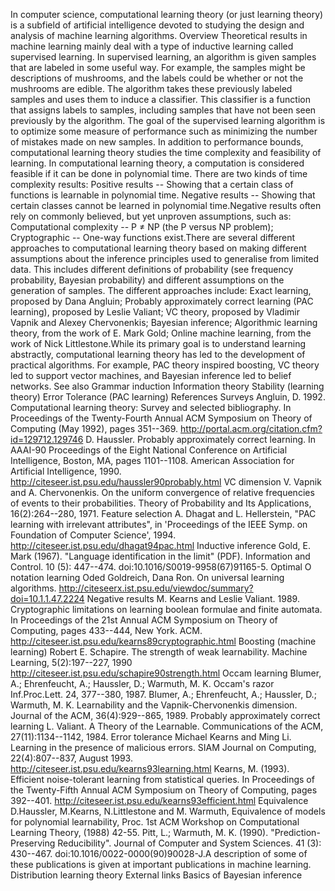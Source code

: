 In computer science, computational learning theory (or just learning
theory) is a subfield of artificial intelligence devoted to studying the
design and analysis of machine learning algorithms. Overview Theoretical
results in machine learning mainly deal with a type of inductive
learning called supervised learning. In supervised learning, an
algorithm is given samples that are labeled in some useful way. For
example, the samples might be descriptions of mushrooms, and the labels
could be whether or not the mushrooms are edible. The algorithm takes
these previously labeled samples and uses them to induce a classifier.
This classifier is a function that assigns labels to samples, including
samples that have not been seen previously by the algorithm. The goal of
the supervised learning algorithm is to optimize some measure of
performance such as minimizing the number of mistakes made on new
samples. In addition to performance bounds, computational learning
theory studies the time complexity and feasibility of learning. In
computational learning theory, a computation is considered feasible if
it can be done in polynomial time. There are two kinds of time
complexity results: Positive results -- Showing that a certain class of
functions is learnable in polynomial time. Negative results -- Showing
that certain classes cannot be learned in polynomial time.Negative
results often rely on commonly believed, but yet unproven assumptions,
such as: Computational complexity -- P ≠ NP (the P versus NP problem);
Cryptographic -- One-way functions exist.There are several different
approaches to computational learning theory based on making different
assumptions about the inference principles used to generalise from
limited data. This includes different definitions of probability (see
frequency probability, Bayesian probability) and different assumptions
on the generation of samples. The different approaches include: Exact
learning, proposed by Dana Angluin; Probably approximately correct
learning (PAC learning), proposed by Leslie Valiant; VC theory, proposed
by Vladimir Vapnik and Alexey Chervonenkis; Bayesian inference;
Algorithmic learning theory, from the work of E. Mark Gold; Online
machine learning, from the work of Nick Littlestone.While its primary
goal is to understand learning abstractly, computational learning theory
has led to the development of practical algorithms. For example, PAC
theory inspired boosting, VC theory led to support vector machines, and
Bayesian inference led to belief networks. See also Grammar induction
Information theory Stability (learning theory) Error Tolerance (PAC
learning) References Surveys Angluin, D. 1992. Computational learning
theory: Survey and selected bibliography. In Proceedings of the
Twenty-Fourth Annual ACM Symposium on Theory of Computing (May 1992),
pages 351--369. http://portal.acm.org/citation.cfm?id=129712.129746 D.
Haussler. Probably approximately correct learning. In AAAI-90
Proceedings of the Eight National Conference on Artificial Intelligence,
Boston, MA, pages 1101--1108. American Association for Artificial
Intelligence, 1990. http://citeseer.ist.psu.edu/haussler90probably.html
VC dimension V. Vapnik and A. Chervonenkis. On the uniform convergence
of relative frequencies of events to their probabilities. Theory of
Probability and Its Applications, 16(2):264--280, 1971. Feature
selection A. Dhagat and L. Hellerstein, \"PAC learning with irrelevant
attributes\", in \'Proceedings of the IEEE Symp. on Foundation of
Computer Science\', 1994. http://citeseer.ist.psu.edu/dhagat94pac.html
Inductive inference Gold, E. Mark (1967). \"Language identification in
the limit\" (PDF). Information and Control. 10 (5): 447--474.
doi:10.1016/S0019-9958(67)91165-5. Optimal O notation learning Oded
Goldreich, Dana Ron. On universal learning algorithms.
http://citeseerx.ist.psu.edu/viewdoc/summary?doi=10.1.1.47.2224 Negative
results M. Kearns and Leslie Valiant. 1989. Cryptographic limitations on
learning boolean formulae and finite automata. In Proceedings of the
21st Annual ACM Symposium on Theory of Computing, pages 433--444, New
York. ACM. http://citeseer.ist.psu.edu/kearns89cryptographic.html
Boosting (machine learning) Robert E. Schapire. The strength of weak
learnability. Machine Learning, 5(2):197--227, 1990
http://citeseer.ist.psu.edu/schapire90strength.html Occam learning
Blumer, A.; Ehrenfeucht, A.; Haussler, D.; Warmuth, M. K. Occam\'s razor
Inf.Proc.Lett. 24, 377--380, 1987. Blumer, A.; Ehrenfeucht, A.;
Haussler, D.; Warmuth, M. K. Learnability and the Vapnik-Chervonenkis
dimension. Journal of the ACM, 36(4):929--865, 1989. Probably
approximately correct learning L. Valiant. A Theory of the Learnable.
Communications of the ACM, 27(11):1134--1142, 1984. Error tolerance
Michael Kearns and Ming Li. Learning in the presence of malicious
errors. SIAM Journal on Computing, 22(4):807--837, August 1993.
http://citeseer.ist.psu.edu/kearns93learning.html Kearns, M. (1993).
Efficient noise-tolerant learning from statistical queries. In
Proceedings of the Twenty-Fifth Annual ACM Symposium on Theory of
Computing, pages 392--401.
http://citeseer.ist.psu.edu/kearns93efficient.html Equivalence
D.Haussler, M.Kearns, N.Littlestone and M. Warmuth, Equivalence of
models for polynomial learnability, Proc. 1st ACM Workshop on
Computational Learning Theory, (1988) 42-55. Pitt, L.; Warmuth, M. K.
(1990). \"Prediction-Preserving Reducibility\". Journal of Computer and
System Sciences. 41 (3): 430--467. doi:10.1016/0022-0000(90)90028-J.A
description of some of these publications is given at important
publications in machine learning. Distribution learning theory External
links Basics of Bayesian inference
